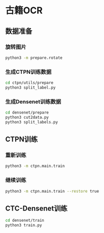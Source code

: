 # 古籍OCR



## 数据准备

### 旋转图片

```bash
python3 -m prepare.rotate
```



### 生成CTPN训练数据

```bash
cd ctpn/utils/prepare
python3 split_label.py
```



### 生成Densenet训练数据

```bash
cd densenet/prepare
python3 cut2data.py
python3 split_labels.py
```



## CTPN训练

### 重新训练

```bash
python3 -m ctpn.main.train
```



### 继续训练

```bash
python3 -m ctpn.main.train --restore true
```



## CTC-Densenet训练

```bash
cd densenet/train
python3 train.py
```
